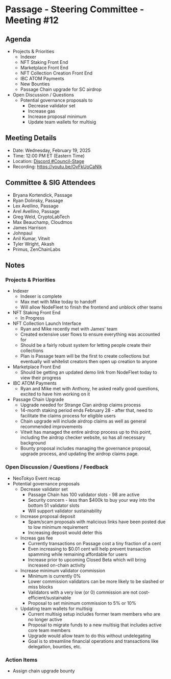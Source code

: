 # Passage - Steering Committee - Meeting #12

## Agenda
- Projects & Priorities
  -  Indexer
  -  NFT Staking Front End
  -  Marketplace Front End
  -  NFT Collection Creation Front End
  -  IBC ATOM Payments
  -  New Bounties
    - Passage Chain upgrade for SC airdrop
- Open Discussion / Questions
  - Potential governance proposals to
    - Decrease validator set
    - Increase gas
    - Increase proposal minimum
    - Update team wallets for multisig

## Meeting Details
- Date: Wednesday, February 19, 2025
- Time: 12:00 PM ET (Eastern Time)
- Location: [Discord #Council-Stage](https://discord.gg/passage)
- Recording: https://youtu.be/OvFkUoCaNlk

## Committee & SIG Attendees
- Bryana Kortendick, Passage
- Ryan Dolinsky, Passage
- Lex Avellino, Passage
- Arel Avellino, Passage
- Greg Weld, CryptoLabTech
- Max Beauchamp, Cloudmos
- James Harrison
- Johnpaul
- Anil Kumar, Vitwit
- Tyler Wright, Akash
- Primus, ZenChainLabs

##  Notes
### Projects & Priorities
- Indexer
  - Indexer is complete
  - Max met with Mike today to handoff
  - Will allow NodeFleet to finish the frontend and unblock other teams
- NFT Staking Front End
  - In Progress
- NFT Collection Launch Interface
  - Ryan and Mike recently met with James’ team
  - Created extensive user flows to ensure everything was accounted for
  - Should be a fairly robust system for letting people create their collections
  - Plan is Passage team will be the first to create collections but eventually will whitelist creators then open up creation to anyone
- Marketplace Front End
  - Should be getting an updated demo link from NodeFleet today to view their progress
- IBC ATOM Payments
  - Ryan and Mike met with Anthony, he asked really good questions, excited to have him working on it
- Passage Chain Upgrade
  - Upgrade needed for Strange Clan airdrop claims process
  - 14-month staking period ends February 28 - after that, need to facilitate the claims process for eligible users
  - Chain upgrade will include airdrop claims as well as general recommended improvements
  - Vitwit has managed the entire airdrop process up to this point, including the airdrop checker website, so has all necessary background
  - Bounty proposal includes managing the governance proposal, upgrade process, and updating the airdrop claims page.

### Open Discussion / Questions / Feedback
- NeoTokyo Event recap
- Potential governance proposals
  - Decrease validator set
    - Passage Chain has 100 validator slots - 98 are active
    - Security concern - less than $400k to buy your way into the bottom 51 validator slots
    - Will support validator sustainability
  - Increase proposal deposit
    - Spam/scam proposals with malicious links have been posted due to low minimum requirement
    - Increasing deposit would deter this
  - Increas gas fee
    - Currently transactions on Passage cost a tiny fraction of a cent
    - Even increasing to $0.01 cent will help prevent transaction spamming while remaining affordable for users
    - Increase prior to upcoming Closed Beta which will bring increased on-chain activity
  - Increase minimum validator commission
    - Minimum is currently 0%
    - Lower commission validators can be more likely to be slashed or miss blocks
    - Validators with a very low (or 0) commission are not cost-efficient/sustainable
    - Proposal to set minimum commission to 5% or 10%
  - Updating team wallets for multisig
    - Current multisig setup includes former team members who are no longer active
    - Proposal to migrate funds to a new multisig that includes active core team members
    - Upgrade would allow team to do this without undelegating
    - Goal is to streamline financial operations and transactions like delegation, bounties, etc.

### Action Items
- Assign chain upgrade bounty
